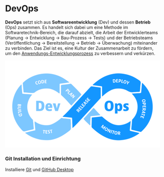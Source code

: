# DevOps

**DevOps** setzt sich aus **Softwareentwicklung** (Dev) und dessen **Betrieb** (Ops) zusammen. Es handelt sich dabei um eine Methode im Softwaretechnik-Bereich, die darauf abzielt, die Arbeit der Entwicklerteams (Planung &rarr; Entwicklung &rarr; Bau-Prozess → Tests) und der Betriebsteams (Veröffentlichung → Bereitstellung → Betrieb → Überwachung) miteinander zu verbinden. Das Ziel ist es, eine Kultur der Zusammenarbeit zu fördern, um den [Anwendungs-Entwicklungsprozess](https://en.wikipedia.org/wiki/Systems_development_life_cycle) zu verbessern und verkürzen.

<!-- DevOps Graphics -->
![Devops.svg](devops.svg)

### Git Installation und Einrichtung

Installiere [Git](https://git-scm.com/download/) und [GitHub Desktop](https://desktop.github.com/)

